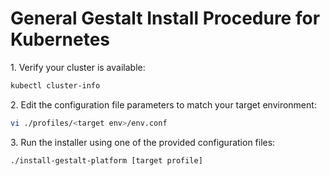 # General Gestalt Install Procedure for Kubernetes

1\. Verify your cluster is available:
```sh
kubectl cluster-info
```

2\. Edit the configuration file parameters to match your target environment:
```sh
vi ./profiles/<target env>/env.conf
```

3\. Run the installer using one of the provided configuration files:
```sh
./install-gestalt-platform [target profile]
```
